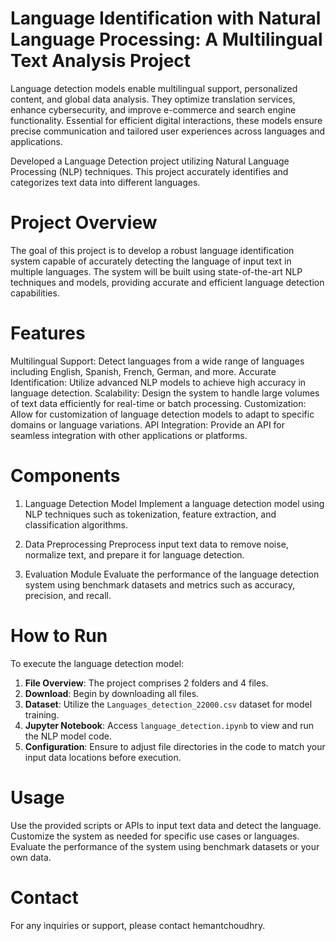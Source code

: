# Language Identification with Natural Language Processing: A Multilingual Text Analysis Project
Language detection models enable multilingual support, personalized content, and global data analysis. They optimize translation services, enhance cybersecurity, and improve e-commerce and search engine functionality. Essential for efficient digital interactions, these models ensure precise communication and tailored user experiences across languages and applications.

Developed a Language Detection project utilizing Natural Language Processing (NLP) techniques. This project accurately identifies and categorizes text data into different languages. 

# Project Overview
The goal of this project is to develop a robust language identification system capable of accurately detecting the language of input text in multiple languages. The system will be built using state-of-the-art NLP techniques and models, providing accurate and efficient language detection capabilities.

# Features
Multilingual Support: Detect languages from a wide range of languages including English, Spanish, French, German, and more.
Accurate Identification: Utilize advanced NLP models to achieve high accuracy in language detection.
Scalability: Design the system to handle large volumes of text data efficiently for real-time or batch processing.
Customization: Allow for customization of language detection models to adapt to specific domains or language variations.
API Integration: Provide an API for seamless integration with other applications or platforms.

# Components
1. Language Detection Model
Implement a language detection model using NLP techniques such as tokenization, feature extraction, and classification algorithms.

2. Data Preprocessing
Preprocess input text data to remove noise, normalize text, and prepare it for language detection.

3. Evaluation Module
Evaluate the performance of the language detection system using benchmark datasets and metrics such as accuracy, precision, and recall.

# How to Run

To execute the language detection model:

1. **File Overview**: The project comprises 2 folders and 4 files.
2. **Download**: Begin by downloading all files.
3. **Dataset**: Utilize the `Languages_detection_22000.csv` dataset for model training.
4. **Jupyter Notebook**: Access `language_detection.ipynb` to view and run the NLP model code.
5. **Configuration**: Ensure to adjust file directories in the code to match your input data locations before execution.

# Usage
Use the provided scripts or APIs to input text data and detect the language.
Customize the system as needed for specific use cases or languages.
Evaluate the performance of the system using benchmark datasets or your own data.

# Contact
For any inquiries or support, please contact hemantchoudhry.
